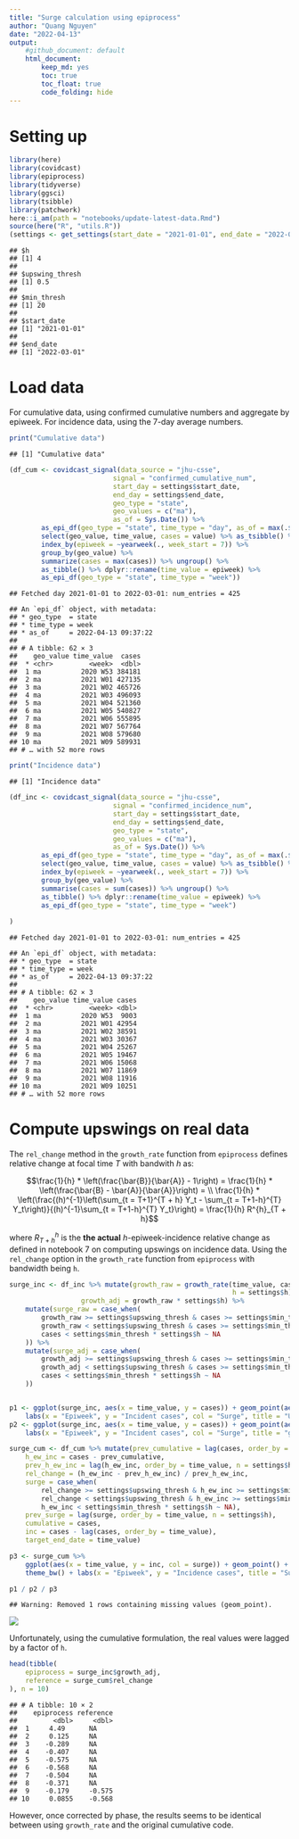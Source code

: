 ```yaml
---
title: "Surge calculation using epiprocess"
author: "Quang Nguyen"
date: "2022-04-13"
output:
    #github_document: default
    html_document:
        keep_md: yes
        toc: true
        toc_float: true
        code_folding: hide
---
```




# Setting up


```r
library(here)
library(covidcast)
library(epiprocess)
library(tidyverse)
library(ggsci)
library(tsibble)
library(patchwork)
here::i_am(path = "notebooks/update-latest-data.Rmd")
source(here("R", "utils.R"))
(settings <- get_settings(start_date = "2021-01-01", end_date = "2022-03-01"))
```

```
## $h
## [1] 4
## 
## $upswing_thresh
## [1] 0.5
## 
## $min_thresh
## [1] 20
## 
## $start_date
## [1] "2021-01-01"
## 
## $end_date
## [1] "2022-03-01"
```

# Load data

For cumulative data, using confirmed cumulative numbers and aggregate by epiweek. For incidence data, using the 7-day average numbers.


```r
print("Cumulative data")
```

```
## [1] "Cumulative data"
```

```r
(df_cum <- covidcast_signal(data_source = "jhu-csse", 
                          signal = "confirmed_cumulative_num", 
                          start_day = settings$start_date, 
                          end_day = settings$end_date, 
                          geo_type = "state",
                          geo_values = c("ma"),
                          as_of = Sys.Date()) %>% 
        as_epi_df(geo_type = "state", time_type = "day", as_of = max(.$issue)) %>%
        select(geo_value, time_value, cases = value) %>% as_tsibble() %>% 
        index_by(epiweek = ~yearweek(., week_start = 7)) %>% 
        group_by(geo_value) %>% 
        summarize(cases = max(cases)) %>% ungroup() %>% 
        as_tibble() %>% dplyr::rename(time_value = epiweek) %>% 
        as_epi_df(geo_type = "state", time_type = "week"))
```

```
## Fetched day 2021-01-01 to 2022-03-01: num_entries = 425
```

```
## An `epi_df` object, with metadata:
## * geo_type  = state
## * time_type = week
## * as_of     = 2022-04-13 09:37:22
## 
## # A tibble: 62 × 3
##    geo_value time_value  cases
##  * <chr>         <week>  <dbl>
##  1 ma          2020 W53 384181
##  2 ma          2021 W01 427135
##  3 ma          2021 W02 465726
##  4 ma          2021 W03 496093
##  5 ma          2021 W04 521360
##  6 ma          2021 W05 540827
##  7 ma          2021 W06 555895
##  8 ma          2021 W07 567764
##  9 ma          2021 W08 579680
## 10 ma          2021 W09 589931
## # … with 52 more rows
```

```r
print("Incidence data")
```

```
## [1] "Incidence data"
```

```r
(df_inc <- covidcast_signal(data_source = "jhu-csse", 
                          signal = "confirmed_incidence_num", 
                          start_day = settings$start_date, 
                          end_day = settings$end_date, 
                          geo_type = "state",
                          geo_values = c("ma"),
                          as_of = Sys.Date()) %>% 
        as_epi_df(geo_type = "state", time_type = "day", as_of = max(.$issue)) %>% 
        select(geo_value, time_value, cases = value) %>% as_tsibble() %>%
        index_by(epiweek = ~yearweek(., week_start = 7)) %>% 
        group_by(geo_value) %>% 
        summarise(cases = sum(cases)) %>% ungroup() %>% 
        as_tibble() %>% dplyr::rename(time_value = epiweek) %>% 
        as_epi_df(geo_type = "state", time_type = "week")
        
)
```

```
## Fetched day 2021-01-01 to 2022-03-01: num_entries = 425
```

```
## An `epi_df` object, with metadata:
## * geo_type  = state
## * time_type = week
## * as_of     = 2022-04-13 09:37:22
## 
## # A tibble: 62 × 3
##    geo_value time_value cases
##  * <chr>         <week> <dbl>
##  1 ma          2020 W53  9003
##  2 ma          2021 W01 42954
##  3 ma          2021 W02 38591
##  4 ma          2021 W03 30367
##  5 ma          2021 W04 25267
##  6 ma          2021 W05 19467
##  7 ma          2021 W06 15068
##  8 ma          2021 W07 11869
##  9 ma          2021 W08 11916
## 10 ma          2021 W09 10251
## # … with 52 more rows
```


# Compute upswings on real data

The `rel_change` method in the `growth_rate` function from `epiprocess` defines relative change at focal time $T$ with bandwith $h$ as:

$$\frac{1}{h} * \left(\frac{\bar{B}}{\bar{A}} - 1\right) = \frac{1}{h} * \left(\frac{\bar{B} - \bar{A}}{\bar{A}}\right) = \\ \frac{1}{h} * \left(\frac{(h)^{-1}\left(\sum_{t = T+1}^{T + h} Y_t - \sum_{t = T+1-h}^{T} Y_t\right)}{(h)^{-1}\sum_{t = T+1-h}^{T} Y_t}\right) = \frac{1}{h} R^{h}_{T + h}$$

where $R_{T+h}^{h}$ is the **the actual** $h$-epiweek-incidence relative change as defined in notebook 7 on computing upswings on incidence data. Using the `rel_change` option in the `growth_rate` function from `epiprocess` with bandwidth being `h`.


```r
surge_inc <- df_inc %>% mutate(growth_raw = growth_rate(time_value, cases, method = "rel_change", 
                                                        h = settings$h), 
                  growth_adj = growth_raw * settings$h) %>%
    mutate(surge_raw = case_when(
        growth_raw >= settings$upswing_thresh & cases >= settings$min_thresh * settings$h ~ TRUE, 
        growth_raw < settings$upswing_thresh & cases >= settings$min_thresh * settings$h ~ FALSE,
        cases < settings$min_thresh * settings$h ~ NA
    )) %>% 
    mutate(surge_adj = case_when(
        growth_adj >= settings$upswing_thresh & cases >= settings$min_thresh * settings$h ~ TRUE, 
        growth_adj < settings$upswing_thresh & cases >= settings$min_thresh * settings$h ~ FALSE,
        cases < settings$min_thresh * settings$h ~ NA
    ))


p1 <- ggplot(surge_inc, aes(x = time_value, y = cases)) + geom_point(aes(col = surge_raw)) + theme_bw() + 
    labs(x = "Epiweek", y = "Incident cases", col = "Surge", title = "Using growth_rate function")
p2 <- ggplot(surge_inc, aes(x = time_value, y = cases)) + geom_point(aes(col = surge_adj)) + theme_bw() + 
    labs(x = "Epiweek", y = "Incident cases", col = "Surge", title = "growth_rate multiplied by bandwith")
```


```r
surge_cum <- df_cum %>% mutate(prev_cumulative = lag(cases, order_by = time_value, n = settings$h), 
    h_ew_inc = cases - prev_cumulative, 
    prev_h_ew_inc = lag(h_ew_inc, order_by = time_value, n = settings$h), 
    rel_change = (h_ew_inc - prev_h_ew_inc) / prev_h_ew_inc, 
    surge = case_when(
        rel_change >= settings$upswing_thresh & h_ew_inc >= settings$min_thresh * settings$h ~ TRUE,
        rel_change < settings$upswing_thresh & h_ew_inc >= settings$min_thresh * settings$h ~ FALSE,
        h_ew_inc < settings$min_thresh * settings$h ~ NA),
    prev_surge = lag(surge, order_by = time_value, n = settings$h), 
    cumulative = cases,
    inc = cases - lag(cases, order_by = time_value),
    target_end_date = time_value)

p3 <- surge_cum %>% 
    ggplot(aes(x = time_value, y = inc, col = surge)) + geom_point() + 
    theme_bw() + labs(x = "Epiweek", y = "Incidence cases", title = "Surge calculated using cumulative data") 

p1 / p2 / p3    
```

```
## Warning: Removed 1 rows containing missing values (geom_point).
```

![](update-latest-data_files/figure-html/surge_cum-1.png)<!-- -->


Unfortunately, using the cumulative formulation, the real values were lagged by a factor of `h`.  


```r
head(tibble(
    epiprocess = surge_inc$growth_adj,
    reference = surge_cum$rel_change
), n = 10)
```

```
## # A tibble: 10 × 2
##    epiprocess reference
##         <dbl>     <dbl>
##  1     4.49      NA    
##  2     0.125     NA    
##  3    -0.289     NA    
##  4    -0.407     NA    
##  5    -0.575     NA    
##  6    -0.568     NA    
##  7    -0.504     NA    
##  8    -0.371     NA    
##  9    -0.179     -0.575
## 10     0.0855    -0.568
```
However, once corrected by phase, the results seems to be identical between using `growth_rate` and the original cumulative code.  




